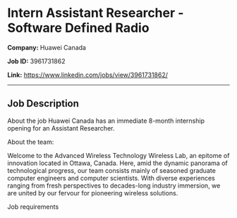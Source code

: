 # Intern Assistant Researcher - Software Defined Radio

**Company:** Huawei Canada

**Job ID:** 3961731862

**Link:** https://www.linkedin.com/jobs/view/3961731862/

---

## Job Description

About the job
Huawei Canada has an immediate 8-month internship opening for an Assistant Researcher.

About the team:

Welcome to the Advanced Wireless Technology Wireless Lab, an epitome of innovation located in Ottawa, Canada. Here, amid the dynamic panorama of technological progress, our team consists mainly of seasoned graduate computer engineers and computer scientists. With diverse experiences ranging from fresh perspectives to decades-long industry immersion, we are united by our fervour for pioneering wireless solutions.





Job requirements
